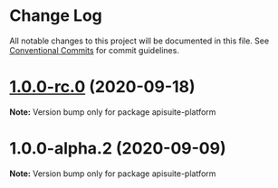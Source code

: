 # Change Log

All notable changes to this project will be documented in this file.
See [Conventional Commits](https://conventionalcommits.org) for commit guidelines.

# [1.0.0-rc.0](https://github.com/Cloudoki/APISuite/compare/apisuite-platform@1.0.0-alpha.2...apisuite-platform@1.0.0-rc.0) (2020-09-18)

**Note:** Version bump only for package apisuite-platform





# 1.0.0-alpha.2 (2020-09-09)

**Note:** Version bump only for package apisuite-platform
